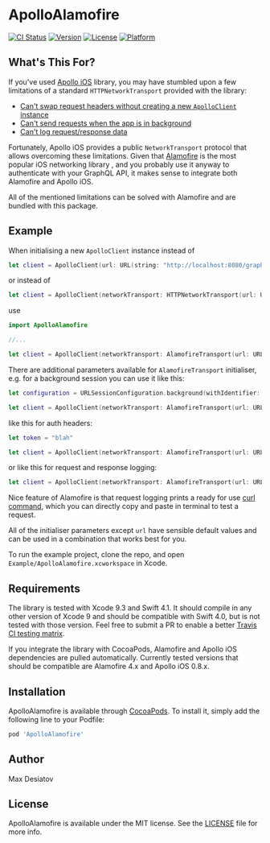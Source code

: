 # ApolloAlamofire

[![CI Status](https://img.shields.io/travis/maxdesiatov/ApolloAlamofire.svg?style=flat)](https://travis-ci.org/maxdesiatov/ApolloAlamofire)
[![Version](https://img.shields.io/cocoapods/v/ApolloAlamofire.svg?style=flat)](https://cocoapods.org/pods/ApolloAlamofire)
[![License](https://img.shields.io/cocoapods/l/ApolloAlamofire.svg?style=flat)](https://cocoapods.org/pods/ApolloAlamofire)
[![Platform](https://img.shields.io/cocoapods/p/ApolloAlamofire.svg?style=flat)](https://cocoapods.org/pods/ApolloAlamofire)

## What's This For?

If you've used [Apollo iOS](https://github.com/apollographql/apollo-ios) library,
you may have stumbled upon a few limitations of a standard `HTTPNetworkTransport`
provided with the library:

* [Can't swap request headers without creating a new `ApolloClient` instance](https://github.com/apollographql/apollo-ios/issues/37)
* [Can't send requests when the app is in background](https://stackoverflow.com/questions/50089546/how-to-correctly-use-apollo-graphql-on-ios-with-background-session-configuration)
* [Can't log request/response data](https://github.com/apollographql/apollo-ios/pull/257)

Fortunately, Apollo iOS provides a public `NetworkTransport` protocol that allows 
overcoming these limitations. Given that [Alamofire](https://github.com/Alamofire/Alamofire)
is the most popular iOS networking library , and you probably use it anyway to authenticate
with your GraphQL API, it makes sense to integrate both Alamofire and Apollo iOS.

All of the mentioned limitations can be solved with Alamofire and are bundled with this 
package.

## Example

When initialising a new `ApolloClient` instance instead of
```swift
let client = ApolloClient(url: URL(string: "http://localhost:8080/graphql")!)
```
or instead of
```swift
let client = ApolloClient(networkTransport: HTTPNetworkTransport(url: URL(string: "http://localhost:8080/graphql")!))
```

use

```swift
import ApolloAlamofire

//...

let client = ApolloClient(networkTransport: AlamofireTransport(url: URL(string: "http://localhost:8080/graphql")!))
```

There are additional parameters available for `AlamofireTransport` initialiser, e.g. for 
a background session you can use it like this:

```swift
let configuration = URLSessionConfiguration.background(withIdentifier: "your-id")

let client = ApolloClient(networkTransport: AlamofireTransport(url: URL(string: "http://localhost:8080/graphql")!, sessionManager: SessionManager(configuration: configuration)))
```

like this for auth headers:


```swift
let token = "blah"

let client = ApolloClient(networkTransport: AlamofireTransport(url: URL(string: "http://localhost:8080/graphql")!, headers: ["Authorization": "Bearer \(token)"]))
```

or like this for request and response logging:

```swift
let client = ApolloClient(networkTransport: AlamofireTransport(url: URL(string: "http://localhost:8080/graphql")!, loggingEnabled: true))
```

Nice feature of Alamofire is that request logging prints a ready for use 
[curl command](https://github.com/Alamofire/Alamofire/blob/master/Documentation/Usage.md#curl-command-output), which you can directly copy and paste in terminal to test a request.

All of the initialiser parameters except `url` have sensible default values and can be used
in a combination that works best for you.

To run the example project, clone the repo, and open `Example/ApolloAlamofire.xcworkspace` in Xcode.

## Requirements

The library is tested with Xcode 9.3 and Swift 4.1. It should compile in any other version of
Xcode 9 and should be compatible with Swift 4.0, but is not tested with those version. 
Feel free to submit a PR to enable a better [Travis CI testing matrix](https://github.com/maxdesiatov/ApolloAlamofire/blob/master/.travis.yml).

If you integrate the library with CocoaPods, Alamofire and Apollo iOS dependencies are 
pulled automatically. Currently tested versions that should be compatible are Alamofire 4.x
and Apollo iOS 0.8.x.

## Installation

ApolloAlamofire is available through [CocoaPods](https://cocoapods.org). To install
it, simply add the following line to your Podfile:

```ruby
pod 'ApolloAlamofire'
```

## Author

Max Desiatov

## License

ApolloAlamofire is available under the MIT license. See the [LICENSE](https://github.com/Alamofire/Alamofire/blob/master/LICENSE) file for more info.
